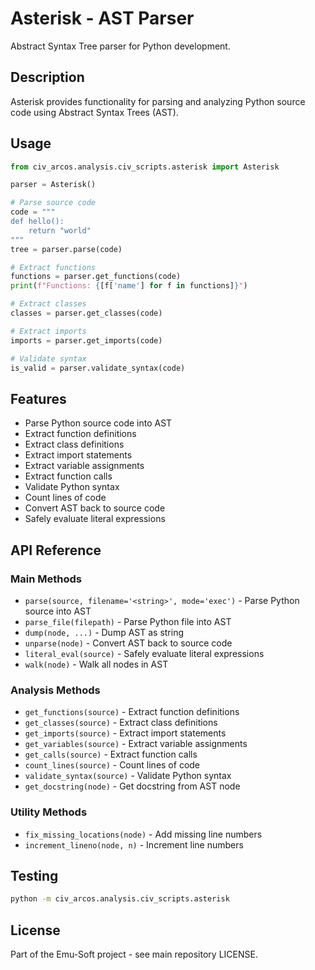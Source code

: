 # Asterisk - AST Parser

Abstract Syntax Tree parser for Python development.

## Description

Asterisk provides functionality for parsing and analyzing Python source code using Abstract Syntax Trees (AST).

## Usage

```python
from civ_arcos.analysis.civ_scripts.asterisk import Asterisk

parser = Asterisk()

# Parse source code
code = """
def hello():
    return "world"
"""
tree = parser.parse(code)

# Extract functions
functions = parser.get_functions(code)
print(f"Functions: {[f['name'] for f in functions]}")

# Extract classes
classes = parser.get_classes(code)

# Extract imports
imports = parser.get_imports(code)

# Validate syntax
is_valid = parser.validate_syntax(code)
```

## Features

- Parse Python source code into AST
- Extract function definitions
- Extract class definitions
- Extract import statements
- Extract variable assignments
- Extract function calls
- Validate Python syntax
- Count lines of code
- Convert AST back to source code
- Safely evaluate literal expressions

## API Reference

### Main Methods

- `parse(source, filename='<string>', mode='exec')` - Parse Python source into AST
- `parse_file(filepath)` - Parse Python file into AST
- `dump(node, ...)` - Dump AST as string
- `unparse(node)` - Convert AST back to source code
- `literal_eval(source)` - Safely evaluate literal expressions
- `walk(node)` - Walk all nodes in AST

### Analysis Methods

- `get_functions(source)` - Extract function definitions
- `get_classes(source)` - Extract class definitions
- `get_imports(source)` - Extract import statements
- `get_variables(source)` - Extract variable assignments
- `get_calls(source)` - Extract function calls
- `count_lines(source)` - Count lines of code
- `validate_syntax(source)` - Validate Python syntax
- `get_docstring(node)` - Get docstring from AST node

### Utility Methods

- `fix_missing_locations(node)` - Add missing line numbers
- `increment_lineno(node, n)` - Increment line numbers

## Testing

```bash
python -m civ_arcos.analysis.civ_scripts.asterisk
```

## License

Part of the Emu-Soft project - see main repository LICENSE.
